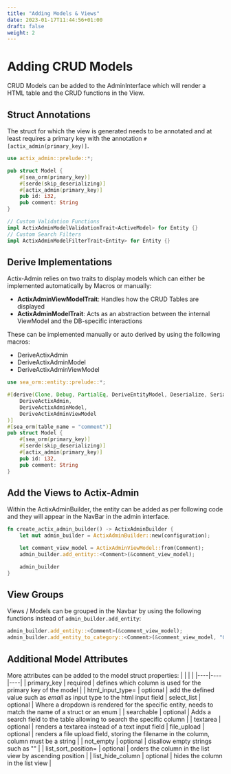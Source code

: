 ```yaml
---
title: "Adding Models & Views"
date: 2023-01-17T11:44:56+01:00
draft: false
weight: 2
---
```


# Adding CRUD Models

CRUD Models can be added to the AdminInterface which will render a HTML table and the CRUD functions in the View.

## Struct Annotations

The struct for which the view is generated needs to be annotated and at least requires a primary key with the annotation ```#[actix_admin(primary_key)]```.

```rust
use actix_admin::prelude::*;

pub struct Model {
    #[sea_orm(primary_key)]
    #[serde(skip_deserializing)]
    #[actix_admin(primary_key)]
    pub id: i32,
    pub comment: String
}

// Custom Validation Functions
impl ActixAdminModelValidationTrait<ActiveModel> for Entity {}
// Custom Search Filters
impl ActixAdminModelFilterTrait<Entity> for Entity {}
```

## Derive Implementations

Actix-Admin relies on two traits to display models which can either be implemented automatically by Macros or manually:
* **ActixAdminViewModelTrait**: Handles how the CRUD Tables are displayed
* **ActixAdminModelTrait**: Acts as an abstraction between the internal ViewModel and the DB-specific interactions

These can be implemented manually or auto derived by using the following macros:
* DeriveActixAdmin
* DeriveActixAdminModel
* DeriveActixAdminViewModel

```rust
use sea_orm::entity::prelude::*;

#[derive(Clone, Debug, PartialEq, DeriveEntityModel, Deserialize, Serialize, 
    DeriveActixAdmin, 
    DeriveActixAdminModel, 
    DeriveActixAdminViewModel
)]
#[sea_orm(table_name = "comment")]
pub struct Model {
    #[sea_orm(primary_key)]
    #[serde(skip_deserializing)]
    #[actix_admin(primary_key)]
    pub id: i32,
    pub comment: String
}
```

## Add the Views to Actix-Admin

Within the ActixAdminBuilder, the entity can be added as per following code and they will appear in the NavBar in the admin interface.

```rust
fn create_actix_admin_builder() -> ActixAdminBuilder {
    let mut admin_builder = ActixAdminBuilder::new(configuration);

    let comment_view_model = ActixAdminViewModel::from(Comment);
    admin_builder.add_entity::<Comment>(&comment_view_model);

    admin_builder
}
```

## View Groups

Views / Models can be grouped in the Navbar by using the following functions instead of ```admin_builder.add_entity```:
```rust
admin_builder.add_entity::<Comment>(&comment_view_model);
admin_builder.add_entity_to_category::<Comment>(&comment_view_model, "Group 1");
```

## Additional Model Attributes

More attributes can be added to the model struct properties:
| | | |
|----|----|----|
| primary_key | required | defines which column is used for the primary key of the model |
| html_input_type=<String> | optional | add the defined value such as *email* as input type to the html input field
| select_list | optional | Where a dropdown is rendered for the specific entity, needs to match the name of a struct or an enum |
| searchable | optional | Adds a search field to the table allowing to search the specific column |
| textarea | optional | renders a textarea instead of a text input field
| file_upload | optional | renders a file upload field, storing the filename in the column, column must be a string |
| not_empty | optional | disallow empty strings such as "" |
| list_sort_position=<usize> | optional | orders the column in the list view by ascending position |
| list_hide_column<bool> | optional | hides the column in the list view |